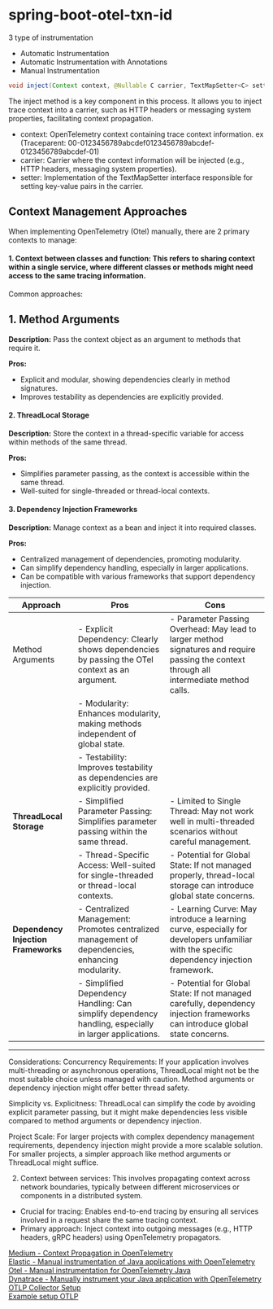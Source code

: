 # spring-boot-otel-txn-id

3 type of instrumentation
* Automatic Instrumentation
* Automatic Instrumentation with Annotations
* Manual Instrumentation



```java
void inject(Context context, @Nullable C carrier, TextMapSetter<C> setter);
```
The inject method is a key component in this process. It allows you to inject trace context into a carrier, such as HTTP headers or messaging system properties, facilitating context propagation.

* context: OpenTelemetry context containing trace context information. ex (Traceparent: 00-0123456789abcdef0123456789abcdef-0123456789abcdef-01)
* carrier: Carrier where the context information will be injected (e.g., HTTP headers, messaging system properties).
* setter: Implementation of the TextMapSetter interface responsible for setting key-value pairs in the carrier.


## Context Management Approaches
When implementing OpenTelemetry (Otel) manually, there are 2 primary contexts to manage:

#### 1. Context between classes and function: This refers to sharing context within a single service, where different classes or methods might need access to the same tracing information.
Common approaches:
## 1. Method Arguments

**Description:** Pass the context object as an argument to methods that require it.

**Pros:**
- Explicit and modular, showing dependencies clearly in method signatures.
- Improves testability as dependencies are explicitly provided.

#### 2. ThreadLocal Storage

**Description:** Store the context in a thread-specific variable for access within methods of the same thread.

**Pros:**
- Simplifies parameter passing, as the context is accessible within the same thread.
- Well-suited for single-threaded or thread-local contexts.

#### 3. Dependency Injection Frameworks

**Description:** Manage context as a bean and inject it into required classes.

**Pros:**
- Centralized management of dependencies, promoting modularity.
- Can simplify dependency handling, especially in larger applications.
- Can be compatible with various frameworks that support dependency injection.

| Approach               | Pros                                                                                                         | Cons                                                                                                              |
|------------------------|--------------------------------------------------------------------------------------------------------------|--------------------------------------------------------------------------------------------------------------------|
| Method Arguments   | - Explicit Dependency: Clearly shows dependencies by passing the OTel context as an argument.                | - Parameter Passing Overhead: May lead to larger method signatures and require passing the context through all intermediate method calls.                                      |
|                        | - Modularity: Enhances modularity, making methods independent of global state.                                |                                                                                                                    |
|                        | - Testability: Improves testability as dependencies are explicitly provided.                                  |                                                                                                                    |
| **ThreadLocal Storage**| - Simplified Parameter Passing: Simplifies parameter passing within the same thread.                          | - Limited to Single Thread: May not work well in multi-threaded scenarios without careful management.              |
|                        | - Thread-Specific Access: Well-suited for single-threaded or thread-local contexts.                             | - Potential for Global State: If not managed properly, thread-local storage can introduce global state concerns.  |
| **Dependency Injection Frameworks** | - Centralized Management: Promotes centralized management of dependencies, enhancing modularity.           | - Learning Curve: May introduce a learning curve, especially for developers unfamiliar with the specific dependency injection framework.                                           |
|                        | - Simplified Dependency Handling: Can simplify dependency handling, especially in larger applications.         | - Potential for Global State: If not managed carefully, dependency injection frameworks can introduce global state concerns. |

---


Considerations:
Concurrency Requirements: If your application involves multi-threading or asynchronous operations, ThreadLocal might not be the most suitable choice unless managed with caution. Method arguments or dependency injection might offer better thread safety.

Simplicity vs. Explicitness: ThreadLocal can simplify the code by avoiding explicit parameter passing, but it might make dependencies less visible compared to method arguments or dependency injection.

Project Scale: For larger projects with complex dependency management requirements, dependency injection might provide a more scalable solution. For smaller projects, a simpler approach like method arguments or ThreadLocal might suffice.

2. Context between services: This involves propagating context across network boundaries, typically between different microservices or components in a distributed system.
* Crucial for tracing: Enables end-to-end tracing by ensuring all services involved in a request share the same tracing context.
* Primary approach: Inject context into outgoing messages (e.g., HTTP headers, gRPC headers) using OpenTelemetry propagators.

[Medium - Context Propagation in OpenTelemetry](https://medium.com/@danielbcorreia/context-propagation-in-opentelemetry-3f53ab31bcf5)\
[Elastic - Manual instrumentation of Java applications with OpenTelemetry](https://www.elastic.co/blog/manual-instrumentation-of-java-applications-opentelemetry)\
[Otel - Manual instrumentation for OpenTelemetry Java](https://opentelemetry.io/docs/languages/java/instrumentation/)\
[Dynatrace - Manually instrument your Java application with OpenTelemetry](https://docs.dynatrace.com/docs/extend-dynatrace/opentelemetry/walkthroughs/java/java-manual)\
[OTLP Collector Setup](https://opentelemetry.io/docs/languages/java/exporters/)\
[Example setup OTLP](https://github.com/elastic/observability-examples/blob/main/Elastiflix/java-favorite-otel-manual/src/main/java/com/movieapi/FavoriteApplication.java)
